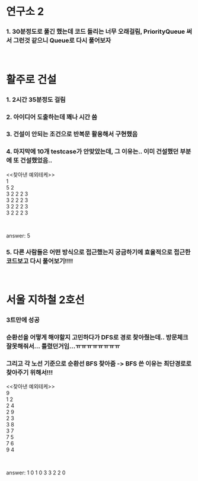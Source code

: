 # 연구소 2 
### 1. 30분정도로 풀긴 했는데 코드 돌리는 너무 오래걸림, PriorityQueue 써서 그런것 같으니 Queue로 다시 풀어보자

</br>

# 활주로 건설 
### 1. 2시간 35분정도 걸림
### 2. 아이디어 도출하는데 꽤나 시간 씀
### 3. 건설이 안되는 조건으로 반복문 활용해서 구현했음
### 4. 마지막에 10개 testcase가 안맞았는데, 그 이유는.. 이미 건설했던 부분에 또 건설했었음.. 
<<찾아낸 예외테케>> </br>
1 </br>
5 2 </br>
3 2 2 2 3 </br>
3 2 2 2 3 </br>
3 2 2 2 3 </br>
3 2 2 2 3 </br>

</br>

answer: 5 </br>


### 5. 다른 사람들은 어떤 방식으로 접근했는지 궁금하기에 효율적으로 접근한 코드보고 다시 풀어보기!!!!

</br>

# 서울 지하철 2호선
### 3트만에 성공
### 순환선을 어떻게 해야할지 고민하다가 DFS로 경로 찾아줬는데.. 방문체크 잘못해줘서... 틀렸던거임...ㅠㅠㅠㅠㅠㅠㅠㅠ
### 그리고 각 노선 기준으로 순환선 BFS 찾아줌 -> BFS 쓴 이유는 최단경로로 찾아주기 위해서!!!

<<찾아낸 예외테케>> </br>
9 </br>
1 2 </br>
2 4 </br>
2 9 </br>
2 3 </br>
3 8 </br>
3 7 </br>
7 5 </br>
7 6 </br>
9 4 </br>

</br>

answer: 1 0 1 0 3 3 2 2 0 </br>
